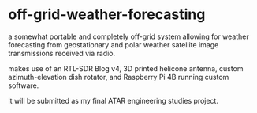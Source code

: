 # off-grid-weather-forecasting
a somewhat portable and completely off-grid system allowing for weather forecasting from geostationary and polar weather satellite image transmissions received via radio.

makes use of an RTL-SDR Blog v4, 3D printed helicone antenna, custom azimuth-elevation dish rotator, and Raspberry Pi 4B running custom software.

it will be submitted as my final ATAR engineering studies project.
